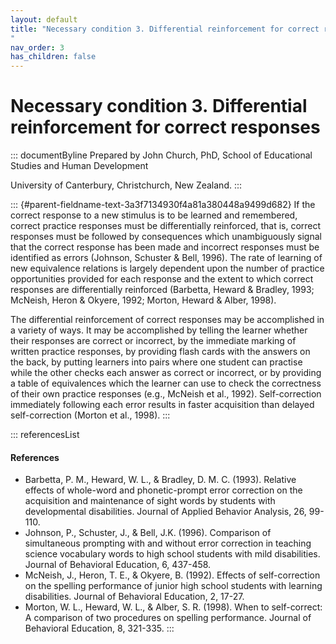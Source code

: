 ```yaml
---
layout: default
title: "Necessary condition 3. Differential reinforcement for correct responses 
"
nav_order: 3
has_children: false
---
```

# Necessary condition 3. Differential reinforcement for correct responses 


::: documentByline
Prepared by John Church, PhD, School of Educational Studies and Human
Development

University of Canterbury, Christchurch, New Zealand.
:::

::: {#parent-fieldname-text-3a3f7134930f4a81a380448a9499d682}
If the correct response to a new stimulus is to be learned and
remembered, correct practice responses must be differentially
reinforced, that is, correct responses must be followed by consequences
which unambiguously signal that the correct response has been made and
incorrect responses must be identified as errors (Johnson, Schuster &
Bell, 1996). The rate of learning of new equivalence relations is
largely dependent upon the number of practice opportunities provided for
each response and the extent to which correct responses are
differentially reinforced (Barbetta, Heward & Bradley, 1993; McNeish,
Heron & Okyere, 1992; Morton, Heward & Alber, 1998).

The differential reinforcement of correct responses may be accomplished
in a variety of ways. It may be accomplished by telling the learner
whether their responses are correct or incorrect, by the immediate
marking of written practice responses, by providing flash cards with the
answers on the back, by putting learners into pairs where one student
can practise while the other checks each answer as correct or incorrect,
or by providing a table of equivalences which the learner can use to
check the correctness of their own practice responses (e.g., McNeish et
al., 1992). Self-correction immediately following each error results in
faster acquisition than delayed self-correction (Morton et al., 1998).
:::

::: referencesList
#### References

-   Barbetta, P. M., Heward, W. L., & Bradley, D. M. C. (1993). Relative
    effects of whole-word and phonetic-prompt error correction on the
    acquisition and maintenance of sight words by students with
    developmental disabilities. Journal of Applied Behavior Analysis,
    26, 99-110.
-   Johnson, P., Schuster, J., & Bell, J.K. (1996). Comparison of
    simultaneous prompting with and without error correction in teaching
    science vocabulary words to high school students with mild
    disabilities. Journal of Behavioral Education, 6, 437-458.
-   McNeish, J., Heron, T. E., & Okyere, B. (1992). Effects of
    self-correction on the spelling performance of junior high school
    students with learning disabilities. Journal of Behavioral
    Education, 2, 17-27.
-   Morton, W. L., Heward, W. L., & Alber, S. R. (1998). When to
    self-correct: A comparison of two procedures on spelling
    performance. Journal of Behavioral Education, 8, 321-335.
:::
